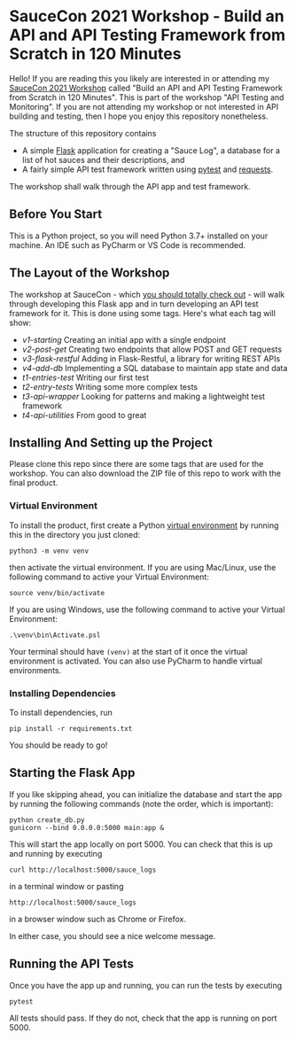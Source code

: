 # SauceCon 2021 Workshop - Build an API and API Testing Framework from Scratch in 120 Minutes

Hello! If you are reading this you likely are interested in or attending my [SauceCon 2021 Workshop](https://saucecon.com/workshops/) called "Build an API and API Testing Framework from Scratch in 120 Minutes". This is part of the workshop "API Testing and Monitoring". If you are not attending my workshop or not interested in API building and testing, then I hope you enjoy this repository nonetheless. 

The structure of this repository contains

- A simple [Flask](https://flask.palletsprojects.com/en/1.1.x/) application for creating a "Sauce Log", a database for a list of hot sauces and their descriptions, and
- A fairly simple API test framework written using [pytest](https://pytest.org) and [requests](https://docs.python-requests.org/en/master/).

The workshop shall walk through the API app and test framework.

## Before You Start

This is a Python project, so you will need Python 3.7+ installed on your machine. An IDE such as PyCharm or VS Code is recommended.

## The Layout of the Workshop

The workshop at SauceCon - which [you should totally check out](https://www.saucecon.com) - will walk through developing this Flask app and in turn developing an API test framework for it. This is done using some tags. Here's what each tag will show:

- *v1-starting* Creating an initial app with a single endpoint
- *v2-post-get* Creating two endpoints that allow POST and GET requests
- *v3-flask-restful* Adding in Flask-Restful, a library for writing REST APIs
- *v4-add-db* Implementing a SQL database to maintain app state and data
- *t1-entries-test* Writing our first test
- *t2-entry-tests* Writing some more complex tests
- *t3-api-wrapper* Looking for patterns and making a lightweight test framework
- *t4-api-utilities* From good to great


## Installing And Setting up the Project

Please clone this repo since there are some tags that are used for the workshop. You can also download the ZIP file of this repo to work with the final product. 

### Virtual Environment

To install the product, first create a Python [virtual environment](https://realpython.com/python-virtual-environments-a-primer/) by running this in the directory you just cloned:

```
python3 -m venv venv
```

then activate the virtual environment. If you are using Mac/Linux, use the following command to active your Virtual Environment:

```
source venv/bin/activate 
```

If you are using Windows, use the following command to active your Virtual Environment:

```
.\venv\bin\Activate.psl
```

Your terminal should have `(venv)` at the start of it once the virtual environment is activated. You can also use PyCharm to handle virtual environments. 

### Installing Dependencies

To install dependencies, run

```
pip install -r requirements.txt
```

You should be ready to go! 

## Starting the Flask App

If you like skipping ahead, you can initialize the database and start the app by running the following commands (note the order, which is important):

```
python create_db.py
gunicorn --bind 0.0.0.0:5000 main:app &
```

This will start the app locally on port 5000. You can check that this is up and running by executing

```
curl http://localhost:5000/sauce_logs
```

in a terminal window or pasting

```
http://localhost:5000/sauce_logs
```

in a browser window such as Chrome or Firefox.

In either case, you should see a nice welcome message. 

## Running the API Tests

Once you have the app up and running, you can run the tests by executing

```
pytest
```

All tests should pass. If they do not, check that the app is running on port 5000.